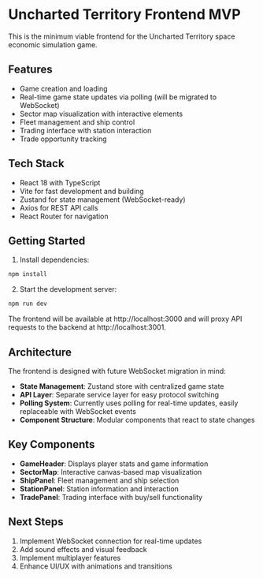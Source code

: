 # Uncharted Territory Frontend MVP

This is the minimum viable frontend for the Uncharted Territory space economic simulation game.

## Features

- Game creation and loading
- Real-time game state updates via polling (will be migrated to WebSocket)
- Sector map visualization with interactive elements
- Fleet management and ship control
- Trading interface with station interaction
- Trade opportunity tracking

## Tech Stack

- React 18 with TypeScript
- Vite for fast development and building
- Zustand for state management (WebSocket-ready)
- Axios for REST API calls
- React Router for navigation

## Getting Started

1. Install dependencies:
```bash
npm install
```

2. Start the development server:
```bash
npm run dev
```

The frontend will be available at http://localhost:3000 and will proxy API requests to the backend at http://localhost:3001.

## Architecture

The frontend is designed with future WebSocket migration in mind:

- **State Management**: Zustand store with centralized game state
- **API Layer**: Separate service layer for easy protocol switching
- **Polling System**: Currently uses polling for real-time updates, easily replaceable with WebSocket events
- **Component Structure**: Modular components that react to state changes

## Key Components

- **GameHeader**: Displays player stats and game information
- **SectorMap**: Interactive canvas-based map visualization
- **ShipPanel**: Fleet management and ship selection
- **StationPanel**: Station information and interaction
- **TradePanel**: Trading interface with buy/sell functionality

## Next Steps

1. Implement WebSocket connection for real-time updates
2. Add sound effects and visual feedback
3. Implement multiplayer features
4. Enhance UI/UX with animations and transitions